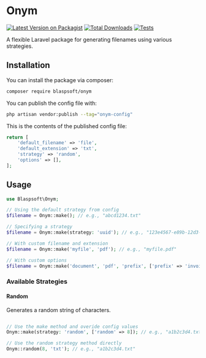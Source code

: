# Onym

[![Latest Version on Packagist](https://img.shields.io/packagist/v/your-vendor/onym.svg?style=flat-square)](https://packagist.org/packages/your-vendor/onym)
[![Total Downloads](https://img.shields.io/packagist/dt/your-vendor/onym.svg?style=flat-square)](https://packagist.org/packages/your-vendor/onym)
[![Tests](https://github.com/your-vendor/onym/actions/workflows/run-tests.yml/badge.svg?branch=main)](https://github.com/your-vendor/onym/actions/workflows/run-tests.yml)

A flexible Laravel package for generating filenames using various strategies.

## Installation

You can install the package via composer:

```bash
composer require blaspsoft/onym
```

You can publish the config file with:

```bash
php artisan vendor:publish --tag="onym-config"
```

This is the contents of the published config file:

```php
return [
    'default_filename' => 'file',
    'default_extension' => 'txt',
    'strategy' => 'random',
    'options' => [],
];
```

## Usage

```php
use Blaspsoft\Onym;

// Using the default strategy from config
$filename = Onym::make(); // e.g., "abcd1234.txt"

// Specifying a strategy
$filename = Onym::make(strategy: 'uuid'); // e.g., "123e4567-e89b-12d3-a456-426614174000.txt"

// With custom filename and extension
$filename = Onym::make('myfile', 'pdf'); // e.g., "myfile.pdf"

// With custom options
$filename = Onym::make('document', 'pdf', 'prefix', ['prefix' => 'invoice_']); // Result: "invoice_document.pdf"
```

### Available Strategies

#### Random

Generates a random string of characters.

```php

// Use the make method and overide config values
Onym::make(strategy: 'random', ['random' => 8]); // e.g., "a1b2c3d4.txt"

// Use the random strategy method directly
Onym::random(8, 'txt'); // e.g., "a1b2c3d4.txt"
```
